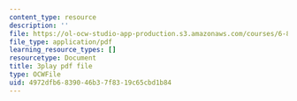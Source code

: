 ```yaml
---
content_type: resource
description: ''
file: https://ol-ocw-studio-app-production.s3.amazonaws.com/courses/6-890-algorithmic-lower-bounds-fun-with-hardness-proofs-fall-2014/4972dfb6839046b37f8319c65cbd1b84_x-Ik9YAFAPo.pdf
file_type: application/pdf
learning_resource_types: []
resourcetype: Document
title: 3play pdf file
type: OCWFile
uid: 4972dfb6-8390-46b3-7f83-19c65cbd1b84
---
```

